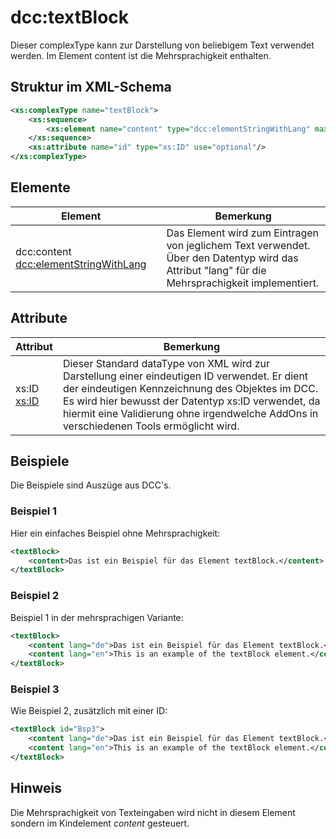 # dcc:textBlock

Dieser complexType kann zur Darstellung von beliebigem Text verwendet werden. Im 
Element content ist die Mehrsprachigkeit enthalten.

## Struktur im XML-Schema
```xml
<xs:complexType name="textBlock">
	<xs:sequence>
		<xs:element name="content" type="dcc:elementStringWithLang" maxOccurs="unbounded"/>
	</xs:sequence>
	<xs:attribute name="id" type="xs:ID" use="optional"/>
</xs:complexType>
```

## Elemente

|Element||Bemerkung
|-|:-:|-|
|dcc:content<br>[dcc:elementStringWithLang](elementStringWithLang.md)||Das Element wird zum Eintragen von jeglichem Text verwendet. Über den Datentyp wird das Attribut "lang" für die Mehrsprachigkeit implementiert.

## Attribute

|Attribut|Bemerkung|
|-|-|
|xs:ID<br>[xs:ID](https://www.w3.org/TR/xmlschema-2/#ID)|Dieser Standard dataType von XML wird zur Darstellung einer eindeutigen ID verwendet. Er dient der eindeutigen Kennzeichnung des Objektes im DCC. Es wird hier bewusst der Datentyp xs:ID verwendet, da hiermit eine Validierung ohne irgendwelche AddOns in verschiedenen Tools ermöglicht wird.|

## Beispiele
Die Beispiele sind Auszüge aus DCC's.

### Beispiel 1
Hier ein einfaches Beispiel ohne Mehrsprachigkeit:
```xml
<textBlock>
    <content>Das ist ein Beispiel für das Element textBlock.</content>
</textBlock>
```            

### Beispiel 2
Beispiel 1 in der mehrsprachigen Variante:
```xml
<textBlock>
    <content lang="de">Das ist ein Beispiel für das Element textBlock.</content>
    <content lang="en">This is an example of the textBlock element.</content>
</textBlock>
```            

### Beispiel 3
Wie Beispiel 2, zusätzlich mit einer ID:
```xml
<textBlock id="Bsp3">
    <content lang="de">Das ist ein Beispiel für das Element textBlock.</content>
    <content lang="en">This is an example of the textBlock element.</content>
</textBlock>
```            

## Hinweis
Die Mehrsprachigkeit von Texteingaben wird nicht in diesem Element sondern im Kindelement 
*content* gesteuert.
